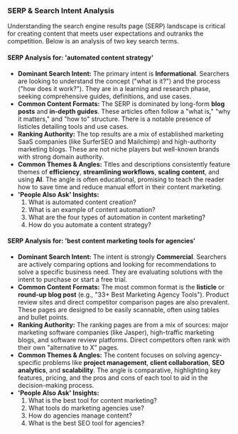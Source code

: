 ### **SERP & Search Intent Analysis**

Understanding the search engine results page (SERP) landscape is critical for creating content that meets user expectations and outranks the competition. Below is an analysis of two key search terms.  

#### **SERP Analysis for: 'automated content strategy'**

* **Dominant Search Intent:** The primary intent is **Informational**. Searchers are looking to understand the concept ("what is it?") and the process ("how does it work?"). They are in a learning and research phase, seeking comprehensive guides, definitions, and use cases.    
* **Common Content Formats:** The SERP is dominated by long-form **blog posts** and **in-depth guides**. These articles often follow a "what is," "why it matters," and "how to" structure. There is a notable presence of listicles detailing tools and use cases.    
* **Ranking Authority:** The top results are a mix of established marketing SaaS companies (like SurferSEO and Mailchimp) and high-authority marketing blogs. These are not niche players but well-known brands with strong domain authority.    
* **Common Themes & Angles:** Titles and descriptions consistently feature themes of **efficiency**, **streamlining workflows**, **scaling content**, and using **AI**. The angle is often educational, promising to teach the reader how to save time and reduce manual effort in their content marketing.    
* **'People Also Ask' Insights:**  
  1. What is automated content creation?    
  2. What is an example of content automation?    
  3. What are the four types of automation in content marketing?    
  4. How do you automate a content strategy?  

#### **SERP Analysis for: 'best content marketing tools for agencies'**

* **Dominant Search Intent:** The intent is strongly **Commercial**. Searchers are actively comparing options and looking for recommendations to solve a specific business need. They are evaluating solutions with the intent to purchase or start a free trial.    
* **Common Content Formats:** The most common format is the **listicle** or **round-up blog post** (e.g., "33+ Best Marketing Agency Tools"). Product review sites and direct competitor comparison pages are also prevalent. These pages are designed to be easily scannable, often using tables and bullet points.    
* **Ranking Authority:** The ranking pages are from a mix of sources: major marketing software companies (like Jasper), high-traffic marketing blogs, and software review platforms. Direct competitors often rank with their own "alternative to X" pages.    
* **Common Themes & Angles:** The content focuses on solving agency-specific problems like **project management**, **client collaboration**, **SEO analytics**, and **scalability**. The angle is comparative, highlighting key features, pricing, and the pros and cons of each tool to aid in the decision-making process.    
* **'People Also Ask' Insights:**  
  1. What is the best tool for content marketing?  
  2. What tools do marketing agencies use?  
  3. How do agencies manage content?  
  4. What is the best SEO tool for agencies?  
